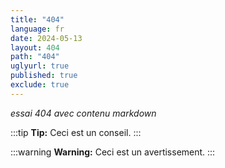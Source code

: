 ```yaml
---
title: "404"
language: fr
date: 2024-05-13
layout: 404
path: "404"
uglyurl: true
published: true
exclude: true
---
```

_essai 404 avec contenu markdown_

:::tip
**Tip:** Ceci est un conseil.
:::

:::warning
**Warning:** Ceci est un avertissement.
:::
